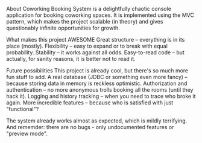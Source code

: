 About
Coworking Booking System is a delightfully chaotic console application for booking coworking spaces. 
It is implemented using the MVC pattern, which makes the project scalable (in theory) and gives questionably infinite opportunities for growth.

What makes this project AWESOME
Great structure – everything is in its place (mostly).
Flexibility – easy to expand or to break with equal probability.
Stability – it works against all odds. 
Easy-to-read code – but actually, for sanity reasons, it is better not to read it.

Future possibilities
This project is already cool, but there's so much more fun stuff to add.
A real database (JDBC or something even more fancy) – because storing data in memory is reckless optimistic.
Authorization and authentication – no more anonymous trolls booking all the rooms (until they hack it).
Logging and history tracking – when you need to trace who broke it again.
More incredible features – because who is satisfied with just "functional"?

The system already works almost as expected, which is mildly terrifying.
And rememder: there are no bugs - only undocumented features or "preview mode".
